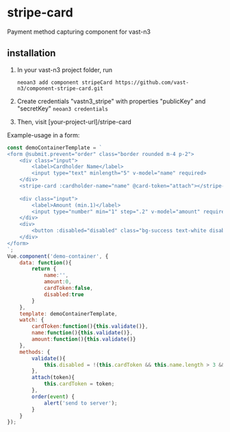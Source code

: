 # stripe-card

Payment method capturing component for vast-n3

## installation

1. In your vast-n3 project folder, run 

    `neoan3 add component stripeCard https://github.com/vast-n3/component-stripe-card.git`
    
2. Create credentials "vastn3_stripe" with properties "publicKey" and "secretKey"
    `neoan3 credentials`

3. Then, visit [your-project-url]/stripe-card


Example-usage in a form:
```javascript
const demoContainerTemplate = `
<form @submit.prevent="order" class="border rounded m-4 p-2">
    <div class="input">
        <label>Cardholder Name</label>
        <input type="text" minlength="5" v-model="name" required>
    </div>
    <stripe-card :cardholder-name="name" @card-token="attach"></stripe-card></div>
    
    <div class="input">
        <label>Amount (min.1)</label>
        <input type="number" min="1" step=".2" v-model="amount" required>
    </div>
    <div>
        <button :disabled="disabled" class="bg-success text-white disabled:opacity-50 disabled:cursor-not-allowed" type="submit">BUY</button>
    </div>
</form>
`;
Vue.component('demo-container', {
    data: function(){
        return {
            name:'',
            amount:0,
            cardToken:false,
            disabled:true
        }
    },
    template: demoContainerTemplate,
    watch: {
        cardToken:function(){this.validate()},
        name:function(){this.validate()},
        amount:function(){this.validate()}
    },
    methods: {
        validate(){
            this.disabled = !(this.cardToken && this.name.length > 3 && this.amount >= 1);
        },
        attach(token){
            this.cardToken = token;
        },
        order(event) {
            alert('send to server');
        }
    }
});

```